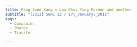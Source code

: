 ```yaml
---
title: Pang Swee Kang v Low Chui Ying Foreen and another
subtitle: "[2012] SGHC 12 / 17\_January\_2012"
tags:
  - Companies
  - Shares
  - Transfer

---
```


